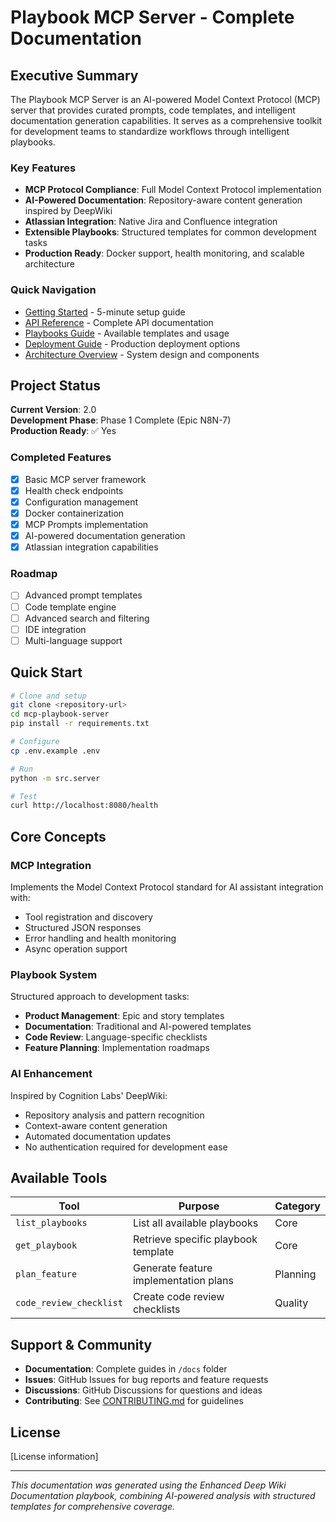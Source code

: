 # Playbook MCP Server - Complete Documentation

## Executive Summary

The Playbook MCP Server is an AI-powered Model Context Protocol (MCP) server that provides curated prompts, code templates, and intelligent documentation generation capabilities. It serves as a comprehensive toolkit for development teams to standardize workflows through intelligent playbooks.

### Key Features
- **MCP Protocol Compliance**: Full Model Context Protocol implementation
- **AI-Powered Documentation**: Repository-aware content generation inspired by DeepWiki
- **Atlassian Integration**: Native Jira and Confluence integration
- **Extensible Playbooks**: Structured templates for common development tasks
- **Production Ready**: Docker support, health monitoring, and scalable architecture

### Quick Navigation
- [Getting Started](./guides/quick-start.md) - 5-minute setup guide
- [API Reference](./guides/api-reference.md) - Complete API documentation
- [Playbooks Guide](./guides/playbooks.md) - Available templates and usage
- [Deployment Guide](./operations/deployment.md) - Production deployment options
- [Architecture Overview](./overview/architecture.md) - System design and components

## Project Status

**Current Version**: 2.0  
**Development Phase**: Phase 1 Complete (Epic N8N-7)  
**Production Ready**: ✅ Yes

### Completed Features
- [x] Basic MCP server framework
- [x] Health check endpoints  
- [x] Configuration management
- [x] Docker containerization
- [x] MCP Prompts implementation
- [x] AI-powered documentation generation
- [x] Atlassian integration capabilities

### Roadmap
- [ ] Advanced prompt templates
- [ ] Code template engine
- [ ] Advanced search and filtering
- [ ] IDE integration
- [ ] Multi-language support

## Quick Start

```bash
# Clone and setup
git clone <repository-url>
cd mcp-playbook-server
pip install -r requirements.txt

# Configure
cp .env.example .env

# Run
python -m src.server

# Test
curl http://localhost:8080/health
```

## Core Concepts

### MCP Integration
Implements the Model Context Protocol standard for AI assistant integration with:
- Tool registration and discovery
- Structured JSON responses
- Error handling and health monitoring
- Async operation support

### Playbook System
Structured approach to development tasks:
- **Product Management**: Epic and story templates
- **Documentation**: Traditional and AI-powered templates
- **Code Review**: Language-specific checklists
- **Feature Planning**: Implementation roadmaps

### AI Enhancement
Inspired by Cognition Labs' DeepWiki:
- Repository analysis and pattern recognition
- Context-aware content generation
- Automated documentation updates
- No authentication required for development ease

## Available Tools

| Tool | Purpose | Category |
|------|---------|----------|
| `list_playbooks` | List all available playbooks | Core |
| `get_playbook` | Retrieve specific playbook template | Core |
| `plan_feature` | Generate feature implementation plans | Planning |
| `code_review_checklist` | Create code review checklists | Quality |

## Support & Community

- **Documentation**: Complete guides in `/docs` folder
- **Issues**: GitHub Issues for bug reports and feature requests
- **Discussions**: GitHub Discussions for questions and ideas
- **Contributing**: See [CONTRIBUTING.md](./CONTRIBUTING.md) for guidelines

## License

[License information]

---

*This documentation was generated using the Enhanced Deep Wiki Documentation playbook, combining AI-powered analysis with structured templates for comprehensive coverage.*